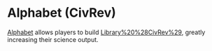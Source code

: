 # Alphabet (CivRev)

[Alphabet](Alphabet) allows players to build [Library%20%28CivRev%29](Libraries), greatly increasing their science output.